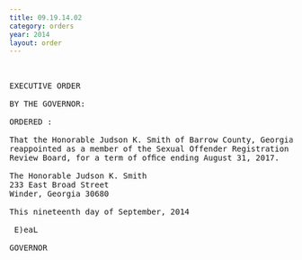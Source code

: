 ```yaml
---
title: 09.19.14.02
category: orders
year: 2014
layout: order
---
```


<pre> 

EXECUTIVE ORDER

BY THE GOVERNOR:

ORDERED :

That the Honorable Judson K. Smith of Barrow County, Georgia, is
reappointed as a member of the Sexual Offender Registration
Review Board, for a term of ofﬁce ending August 31, 2017.

The Honorable Judson K. Smith
233 East Broad Street
Winder, Georgia 30680

This nineteenth day of September, 2014

 E)eaL

GOVERNOR

</pre>
